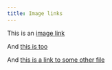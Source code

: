 ```yaml
---
title: Image links
---
```


This is an [image link](image.jpg)

And [this is too](image.PNG)

And [this is a link to some other file](file.swf)